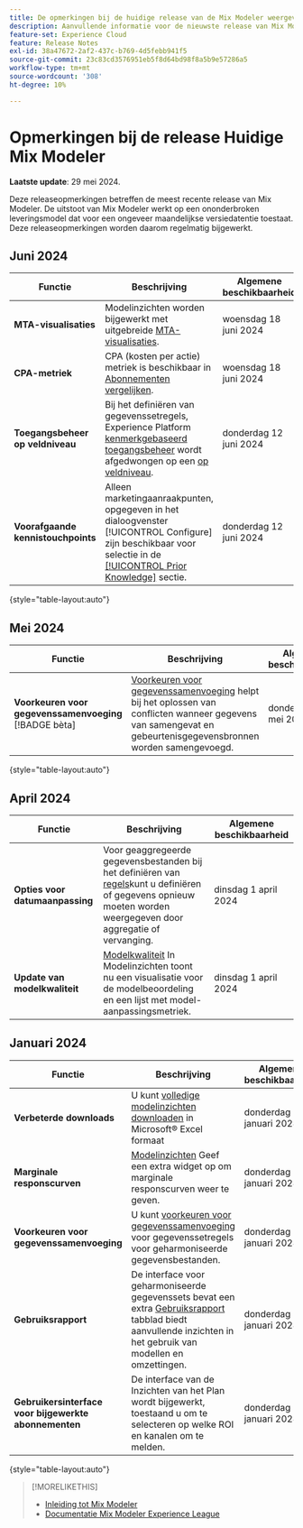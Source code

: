 ```yaml
---
title: De opmerkingen bij de huidige release van de Mix Modeler weergeven
description: Aanvullende informatie voor de nieuwste release van Mix Modeler
feature-set: Experience Cloud
feature: Release Notes
exl-id: 38a47672-2af2-437c-b769-4d5febb941f5
source-git-commit: 23c83cd3576951eb5f8d64bd98f8a5b9e57286a5
workflow-type: tm+mt
source-wordcount: '308'
ht-degree: 10%

---
```


# Opmerkingen bij de release Huidige Mix Modeler

**Laatste update**: 29 mei 2024.

Deze releaseopmerkingen betreffen de meest recente release van Mix Modeler. De uitstoot van Mix Modeler werkt op een ononderbroken leveringsmodel dat voor een ongeveer maandelijkse versiedatentie toestaat. Deze releaseopmerkingen worden daarom regelmatig bijgewerkt.

## Juni 2024

| Functie | Beschrijving | Algemene beschikbaarheid |
|---|---|---|
| **MTA-visualisaties** | Modelinzichten worden bijgewerkt met uitgebreide [MTA-visualisaties](../models/insights.md#attribution). | woensdag 18 juni 2024 |
| **CPA-metriek** | CPA (kosten per actie) metriek is beschikbaar in [Abonnementen vergelijken](../plans/compare.md). | woensdag 18 juni 2024 |
| **Toegangsbeheer op veldniveau** | Bij het definiëren van gegevenssetregels, Experience Platform [kenmerkgebaseerd toegangsbeheer](https://experienceleague.adobe.com/en/docs/experience-platform/access-control/abac/overview) wordt afgedwongen op een [op veldniveau](../harmonize-data/dataset-rules.md#field-level-access-control). | donderdag 12 juni 2024 |
| **Voorafgaande kennistouchpoints** | Alleen marketingaanraakpunten, opgegeven in het dialoogvenster [!UICONTROL Configure] zijn beschikbaar voor selectie in de [[!UICONTROL Prior Knowledge]](../models/create.md) sectie. | donderdag 12 juni 2024 |

{style="table-layout:auto"}

## Mei 2024

| Functie | Beschrijving | Algemene beschikbaarheid |
|---|---|---|
| **Voorkeuren voor gegevenssamenvoeging** [!BADGE bèta] | [Voorkeuren voor gegevenssamenvoeging](../harmonize-data/dataset-rules.md#data-merge-preferences) helpt bij het oplossen van conflicten wanneer gegevens van samengevat en gebeurtenisgegevensbronnen worden samengevoegd. | donderdag 29 mei 2024 |

{style="table-layout:auto"}




## April 2024

| Functie | Beschrijving | Algemene beschikbaarheid |
|---|---|---|
| **Opties voor datumaanpassing** | Voor geaggregeerde gegevensbestanden bij het definiëren van [regels](../harmonize-data/dataset-rules.md)kunt u definiëren of gegevens opnieuw moeten worden weergegeven door aggregatie of vervanging. | dinsdag 1 april 2024 |
| **Update van modelkwaliteit** | [Modelkwaliteit](/help/models/insights.md) In Modelinzichten toont nu een visualisatie voor de modelbeoordeling en een lijst met model-aanpassingsmetriek. | dinsdag 1 april 2024 |


## Januari 2024

| Functie | Beschrijving | Algemene beschikbaarheid |
|---|---|---|
| **Verbeterde downloads** | U kunt [volledige modelinzichten downloaden](../models/insights.md) in Microsoft® Excel formaat | donderdag 31 januari 2024 |
| **Marginale responscurven** | [Modelinzichten](../models/insights.md) Geef een extra widget op om marginale responscurven weer te geven. | donderdag 31 januari 2024 |
| **Voorkeuren voor gegevenssamenvoeging** | U kunt [voorkeuren voor gegevenssamenvoeging](../harmonize-data/dataset-rules.md#data-merge-preferences) voor gegevenssetregels voor geharmoniseerde gegevensbestanden. | donderdag 31 januari 2024 |
| **Gebruiksrapport** | De interface voor geharmoniseerde gegevenssets bevat een extra [Gebruiksrapport](../harmonize-data/usage-report.md) tabblad biedt aanvullende inzichten in het gebruik van modellen en omzettingen. | donderdag 31 januari 2024 |
| **Gebruikersinterface voor bijgewerkte abonnementen** | De interface van de Inzichten van het Plan wordt bijgewerkt, toestaand u om te selecteren op welke ROI en kanalen om te melden. | donderdag 31 januari 2024 |

{style="table-layout:auto"}


>[!MORELIKETHIS]
>
>* [Inleiding tot Mix Modeler](https://business.adobe.com/products/experience-platform/planning-and-measurement.html)
>* [Documentatie Mix Modeler Experience League](https://experienceleague.adobe.com/en/docs/mix-modeler)

